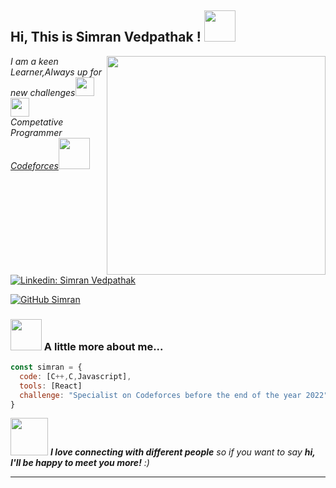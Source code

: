 <h2> Hi, This is Simran Vedpathak ! <img src="[[https://media.giphy.com/media/mGcNjsfWAjY5AEZNw6/giphy.gif](https://media.giphy.com/media/G3FNI3FneNjiw/giphy.gif](https://media.giphy.com/media/G3FNI3FneNjiw/giphy.gif))" width="50"></h2>
<img align='right' src="https://imgur.com/hMbSM8D" width="350">
<p><em>I am a keen Learner,Always up for new challenges<img src="https://media.giphy.com/media/fYSnHlufseco8Fh93Z/giphy.gif" width="30"><img src="https://media.giphy.com/media/fYSnHlufseco8Fh93Z/giphy.gif " width="30"></br>Competative Programmer <a href="https://codeforces.com/profile/Lazy1402">Codeforces</a><img src="https://media.giphy.com/media/WUlplcMpOCEmTGBtBW/giphy.gif" width="50"> 
</em></p>


[![Linkedin: Simran Vedpathak](https://img.shields.io/badge/-simranvedpathak-blue?style=flat-square&logo=Linkedin&logoColor=white&link=https://www.linkedin.com/in/simranvedpathak/)]((https://www.linkedin.com/in/simran-vedpathak-b4a291207/))

[![GitHub Simran](https://img.shields.io/github/followers/Simransv?label=follow&style=social)](https://github.com/Simransv)


### <img src="https://media.giphy.com/media/VgCDAzcKvsR6OM0uWg/giphy.gif" width="50"> A little more about me...  

```javascript
const simran = {  
  code: [C++,C,Javascript],
  tools: [React]
  challenge: "Specialist on Codeforces before the end of the year 2022"
}
```

<img src="https://media.giphy.com/media/G3FNI3FneNjiw/giphy.gif" width="60"> <em><b>I love connecting with different people</b> so if you want to say <b>hi, I'll be happy to meet you more!</b> :)</em>

---

<!---
SimranSv/SimranSv is a ✨ special ✨ repository because its `README.md` (this file) appears on your GitHub profile.
You can click the Preview link to take a look at your changes.
--->
